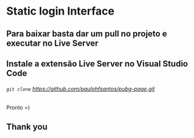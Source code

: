 # Static login Interface

## Para baixar basta dar um pull no projeto e executar no Live Server

## Instale a extensão Live Server no Visual Studio Code

###### `git clone` https://github.com/paulohfsantos/pubg-page.git

Pronto =)

## Thank you
